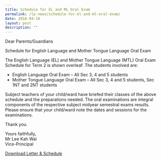 ```yaml
---
title: Schedule for EL and ML Oral Exam
permalink: /lp-news/schedule-for-el-and-ml-oral-exam/
date: 2016-04-18
layout: post
description: ""
---
```

Dear Parents/Guardians

Schedule for English Language and Mother Tongue Language Oral Exam

The English Language (EL) and Mother Tongue Language (MTL) Oral Exam Schedule for Term 2 is shown overleaf. The students involved are:

*   English Language Oral Exam – All Sec 3, 4 and 5 students
*   Mother Tongue Language Oral Exam – All Sec 3, 4 and 5 students, Sec 1NT and 2NT students

Subject teachers of your child/ward have briefed their classes of the above schedule and the preparations needed. The oral examinations are integral components of the respective subject midyear semestral exams results. Please ensure that your child/ward note the dates and sessions for the examinations.

Thank you.

Yours faithfully,  
Mr Lee Kah Wai  
Vice-Principal

[Download Letter & Schedule](/files/Term-3-Day-1-2016-Programme-1-1.pdf)